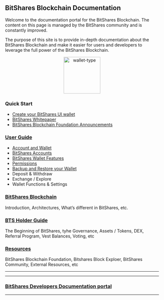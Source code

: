 ## BitShares Blockchain Documentation


Welcome to the documentation portal for the BitShares Blockchain. The
content on this page is managed by the BitShares community and is
constantly improved.

The purpose of this site is to provide in-depth documentation about the
BitShares Blockchain and make it easier for users and developers to
leverage the full power of the BitShares Blockchain.


<p align="center">
  <img src="https://github.com/bitshares/how.bitshares.works/blob/master/source/bitshares-logo.png" width="120" title="wallet-type">
</p>

### Quick Start

- [Create your BitShares UI wallet](/bbf/user_guide/create_account.md#create-an-account)
- [BitShares Whitepaper](http://www.bitshares.foundation/papers/BitSharesBlockchain.pdf)
- [BitShares Blockchain Foundation Announcements ](http://www.bitshares.foundation/)


### [User Guide](/bbf/user_guide#user-guide)
- [Account and Wallet](/bbf/user_guide/create_account.md#bitshares-account-and-wallet)
- [BitShares Accounts](/bbf/user_guide/bitshares_client.md#bitshares-accounts)
- [BitShares Wallet Features](/bbf/user_guide/wallet_options1.md#bitshares-wallet-features)
- [Permissions](/bbf/user_guide/permissions.md#permissions)
- [Backup and Restore your Wallet](/bbf/user_guide/backup_local_wallet.md#backups-and-restore-your-wallet)
- Deposit & Withdraw
- Exchange / Explore
- Wallet Functions & Settings 

### [BitShares Blockchain](/bbf/tech/Readme.md#the-bitshares-blockchain)
Introduction, Architectures, What’s different in BitShares, etc.

### [BTS Holder Guide](/bbf/bts_holder_guide#bts-holder-guide)
The Beginning of BitShares, tyhe Governance, Assets / Tokens, DEX, Referral Program, Vest Balances, Voting, etc

### [Resources](/bbf/resources#resources)
BitShares Blockchain Foundation, Bitshares Block Exploer, BitShares Community, External Resources, etc

***
***

### [BitShares Developers Documentation portal](https://github.com/bitshares/dev.bitshares.works#bitshares-developers-documentation-portal)

***


